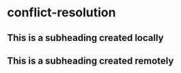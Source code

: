 # conflict-resolution
## This is a subheading created locally

## This is a subheading created remotely
